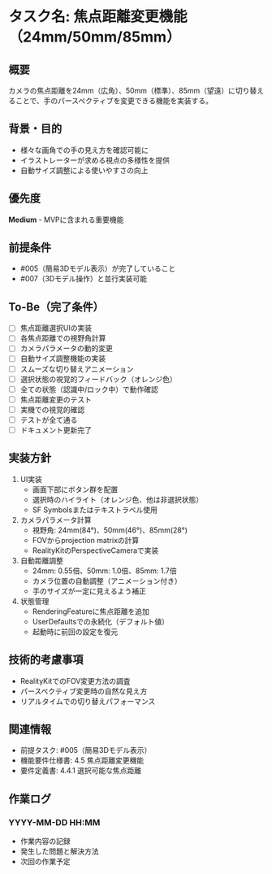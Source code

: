 # タスク名: 焦点距離変更機能（24mm/50mm/85mm）

## 概要
カメラの焦点距離を24mm（広角）、50mm（標準）、85mm（望遠）に切り替えることで、手のパースペクティブを変更できる機能を実装する。

## 背景・目的
- 様々な画角での手の見え方を確認可能に
- イラストレーターが求める視点の多様性を提供
- 自動サイズ調整による使いやすさの向上

## 優先度
**Medium** - MVPに含まれる重要機能

## 前提条件
- #005（簡易3Dモデル表示）が完了していること
- #007（3Dモデル操作）と並行実装可能

## To-Be（完了条件）
- [ ] 焦点距離選択UIの実装
- [ ] 各焦点距離での視野角計算
- [ ] カメラパラメータの動的変更
- [ ] 自動サイズ調整機能の実装
- [ ] スムーズな切り替えアニメーション
- [ ] 選択状態の視覚的フィードバック（オレンジ色）
- [ ] 全ての状態（認識中/ロック中）で動作確認
- [ ] 焦点距離変更のテスト
- [ ] 実機での視覚的確認
- [ ] テストが全て通る
- [ ] ドキュメント更新完了

## 実装方針
1. UI実装
   - 画面下部にボタン群を配置
   - 選択時のハイライト（オレンジ色、他は非選択状態）
   - SF Symbolsまたはテキストラベル使用
2. カメラパラメータ計算
   - 視野角: 24mm(84°)、50mm(46°)、85mm(28°)
   - FOVからprojection matrixの計算
   - RealityKitのPerspectiveCameraで実装
3. 自動距離調整
   - 24mm: 0.55倍、50mm: 1.0倍、85mm: 1.7倍
   - カメラ位置の自動調整（アニメーション付き）
   - 手のサイズが一定に見えるよう補正
4. 状態管理
   - RenderingFeatureに焦点距離を追加
   - UserDefaultsでの永続化（デフォルト値）
   - 起動時に前回の設定を復元

## 技術的考慮事項
- RealityKitでのFOV変更方法の調査
- パースペクティブ変更時の自然な見え方
- リアルタイムでの切り替えパフォーマンス

## 関連情報
- 前提タスク: #005（簡易3Dモデル表示）
- 機能要件仕様書: 4.5 焦点距離変更機能
- 要件定義書: 4.4.1 選択可能な焦点距離

## 作業ログ
### YYYY-MM-DD HH:MM
- 作業内容の記録
- 発生した問題と解決方法
- 次回の作業予定